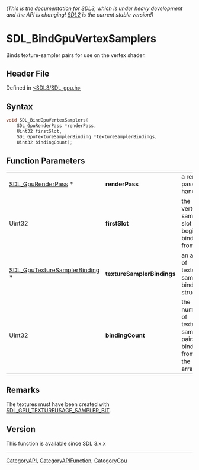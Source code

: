 ###### (This is the documentation for SDL3, which is under heavy development and the API is changing! [SDL2](https://wiki.libsdl.org/SDL2/) is the current stable version!)
# SDL_BindGpuVertexSamplers

Binds texture-sampler pairs for use on the vertex shader.

## Header File

Defined in [<SDL3/SDL_gpu.h>](https://github.com/libsdl-org/SDL/blob/main/include/SDL3/SDL_gpu.h)

## Syntax

```c
void SDL_BindGpuVertexSamplers(
    SDL_GpuRenderPass *renderPass,
    Uint32 firstSlot,
    SDL_GpuTextureSamplerBinding *textureSamplerBindings,
    Uint32 bindingCount);
```

## Function Parameters

|                                                                |                            |                                                             |
| -------------------------------------------------------------- | -------------------------- | ----------------------------------------------------------- |
| [SDL_GpuRenderPass](SDL_GpuRenderPass) *                       | **renderPass**             | a render pass handle.                                       |
| Uint32                                                         | **firstSlot**              | the vertex sampler slot to begin binding from.              |
| [SDL_GpuTextureSamplerBinding](SDL_GpuTextureSamplerBinding) * | **textureSamplerBindings** | an array of texture-sampler binding structs.                |
| Uint32                                                         | **bindingCount**           | the number of texture-sampler pairs to bind from the array. |

## Remarks

The textures must have been created with
[SDL_GPU_TEXTUREUSAGE_SAMPLER_BIT](SDL_GPU_TEXTUREUSAGE_SAMPLER_BIT).

## Version

This function is available since SDL 3.x.x

----
[CategoryAPI](CategoryAPI), [CategoryAPIFunction](CategoryAPIFunction), [CategoryGpu](CategoryGpu)

